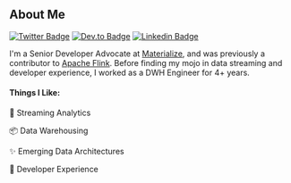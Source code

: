 ## About Me

[![Twitter Badge](https://img.shields.io/badge/-@morsapaes-1ca0f1?style=flat&labelColor=1ca0f1&logo=twitter&logoColor=white&link=https://twitter.com/morsapaes)](https://twitter.com/morsapaes)
[![Dev.to Badge](https://img.shields.io/badge/dev.to-0A0A0A?style=flat&logo=dev.to&logoColor=white)](https://dev.to/morsapaes)
[![Linkedin Badge](https://img.shields.io/badge/-LinkedIn-blue?style=flat&logo=Linkedin&logoColor=white&link=https://www.linkedin.com/in/morsapaes/)](https://www.linkedin.com/in/morsapaes/)

I'm a Senior Developer Advocate at [Materialize](https://materialize.com/), and was previously a contributor to [Apache Flink](https://flink.apache.org/). Before finding my mojo in data streaming and developer experience, I worked as a DWH Engineer for 4+ years.

#### Things I Like:

:fish_cake: Streaming Analytics

:package: Data Warehousing

:sparkles: Emerging Data Architectures

:squid: Developer Experience
